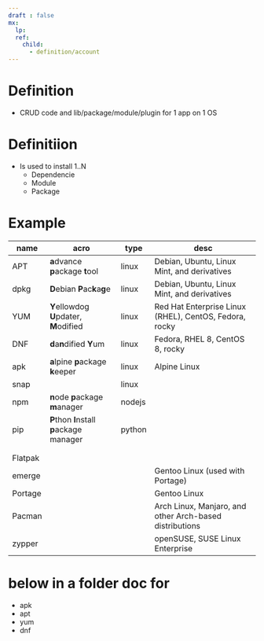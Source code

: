```yaml
---
draft : false
mx:
  lp:
  ref:
    child:
      - definition/account
---
```


# Definition
- CRUD code and lib/package/module/plugin for 1 app on 1 OS

# Definitiion
- Is used to install 1..N
  - Dependencie
  - Module
  - Package

# Example
|name|acro|type|desc|
|-|-|-|-|
|APT|**a**dvance **p**ackage **t**ool|linux|Debian, Ubuntu, Linux Mint, and derivatives|
|dpkg|**D**ebian **P**ac**k**a**g**e|linux|Debian, Ubuntu, Linux Mint, and derivatives|
|YUM|**Y**ellowdog **U**pdater, **M**odified|linux|Red Hat Enterprise Linux (RHEL), CentOS, Fedora, rocky|
|DNF|**d**a**n**dified **Y**um|linux|Fedora, RHEL 8, CentOS 8, rocky|
|apk|**a**lpine **p**ackage **k**eeper|linux|Alpine Linux|
|snap||linux||
|npm|**n**ode **p**ackage **m**anager|nodejs||
|pip|**P**thon **I**nstall **p**ackage manager|python||
||
||
|Flatpak||||
|emerge|||Gentoo Linux (used with Portage)|
|Portage|||Gentoo Linux|
|Pacman|||Arch Linux, Manjaro, and other Arch-based distributions|
|zypper|||openSUSE, SUSE Linux Enterprise|

# below in a folder doc for
- apk
- apt
- yum
- dnf